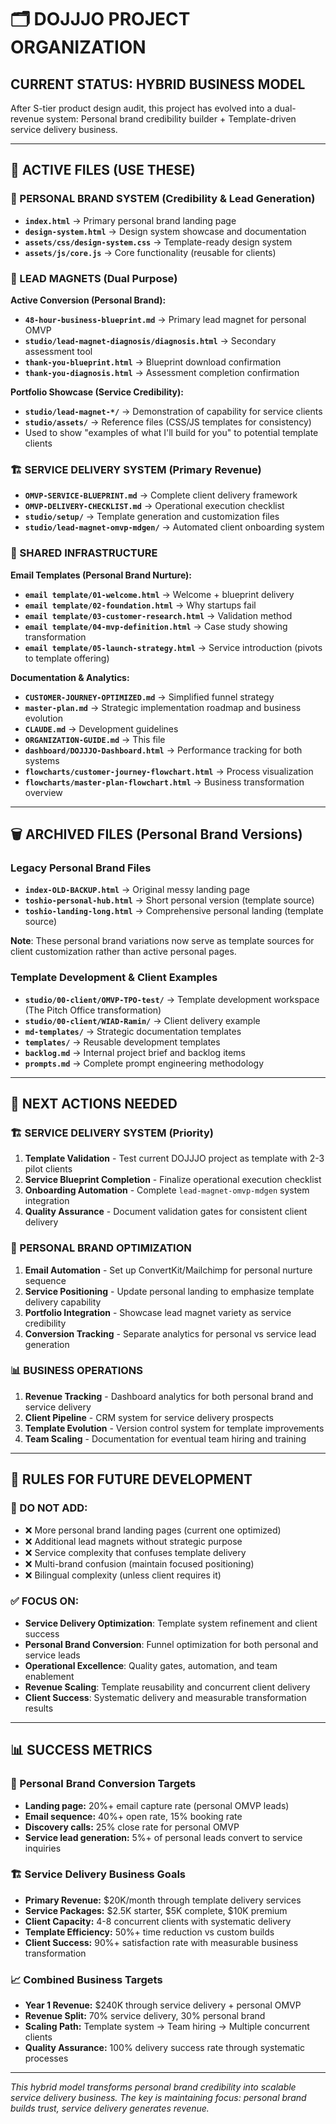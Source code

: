 # 🗂️ DOJJJO PROJECT ORGANIZATION

## CURRENT STATUS: HYBRID BUSINESS MODEL

After S-tier product design audit, this project has evolved into a dual-revenue system: Personal brand credibility builder + Template-driven service delivery business.

---

## 📁 ACTIVE FILES (USE THESE)

### 🎯 PERSONAL BRAND SYSTEM (Credibility & Lead Generation)
- **`index.html`** → Primary personal brand landing page
- **`design-system.html`** → Design system showcase and documentation
- **`assets/css/design-system.css`** → Template-ready design system
- **`assets/js/core.js`** → Core functionality (reusable for clients)

### 🧲 LEAD MAGNETS (Dual Purpose)
**Active Conversion (Personal Brand):**
- **`48-hour-business-blueprint.md`** → Primary lead magnet for personal OMVP
- **`studio/lead-magnet-diagnosis/diagnosis.html`** → Secondary assessment tool
- **`thank-you-blueprint.html`** → Blueprint download confirmation
- **`thank-you-diagnosis.html`** → Assessment completion confirmation

**Portfolio Showcase (Service Credibility):**
- **`studio/lead-magnet-*/`** → Demonstration of capability for service clients
- **`studio/assets/`** → Reference files (CSS/JS templates for consistency)
- Used to show "examples of what I'll build for you" to potential template clients

### 🏗️ SERVICE DELIVERY SYSTEM (Primary Revenue)
- **`OMVP-SERVICE-BLUEPRINT.md`** → Complete client delivery framework
- **`OMVP-DELIVERY-CHECKLIST.md`** → Operational execution checklist
- **`studio/setup/`** → Template generation and customization files
- **`studio/lead-magnet-omvp-mdgen/`** → Automated client onboarding system

### 📧 SHARED INFRASTRUCTURE
**Email Templates (Personal Brand Nurture):**
- **`email template/01-welcome.html`** → Welcome + blueprint delivery
- **`email template/02-foundation.html`** → Why startups fail
- **`email template/03-customer-research.html`** → Validation method
- **`email template/04-mvp-definition.html`** → Case study showing transformation
- **`email template/05-launch-strategy.html`** → Service introduction (pivots to template offering)

**Documentation & Analytics:**
- **`CUSTOMER-JOURNEY-OPTIMIZED.md`** → Simplified funnel strategy
- **`master-plan.md`** → Strategic implementation roadmap and business evolution
- **`CLAUDE.md`** → Development guidelines
- **`ORGANIZATION-GUIDE.md`** → This file
- **`dashboard/DOJJJO-Dashboard.html`** → Performance tracking for both systems
- **`flowcharts/customer-journey-flowchart.html`** → Process visualization
- **`flowcharts/master-plan-flowchart.html`** → Business transformation overview

---

## 🗑️ ARCHIVED FILES (Personal Brand Versions)

### Legacy Personal Brand Files
- **`index-OLD-BACKUP.html`** → Original messy landing page
- **`toshio-personal-hub.html`** → Short personal version (template source)
- **`toshio-landing-long.html`** → Comprehensive personal landing (template source)

**Note**: These personal brand variations now serve as template sources for client customization rather than active personal pages.

### Template Development & Client Examples  
- **`studio/00-client/OMVP-TPO-test/`** → Template development workspace (The Pitch Office transformation)
- **`studio/00-client/WIAD-Ramin/`** → Client delivery example
- **`md-templates/`** → Strategic documentation templates
- **`templates/`** → Reusable development templates
- **`backlog.md`** → Internal project brief and backlog items
- **`prompts.md`** → Complete prompt engineering methodology

---

## 🎯 NEXT ACTIONS NEEDED

### 🏗️ SERVICE DELIVERY SYSTEM (Priority)
1. **Template Validation** - Test current DOJJJO project as template with 2-3 pilot clients
2. **Service Blueprint Completion** - Finalize operational execution checklist
3. **Onboarding Automation** - Complete `lead-magnet-omvp-mdgen` system integration
4. **Quality Assurance** - Document validation gates for consistent client delivery

### 🎯 PERSONAL BRAND OPTIMIZATION  
1. **Email Automation** - Set up ConvertKit/Mailchimp for personal nurture sequence
2. **Service Positioning** - Update personal landing to emphasize template delivery capability
3. **Portfolio Integration** - Showcase lead magnet variety as service credibility
4. **Conversion Tracking** - Separate analytics for personal vs service lead generation

### 📊 BUSINESS OPERATIONS
1. **Revenue Tracking** - Dashboard analytics for both personal brand and service delivery
2. **Client Pipeline** - CRM system for service delivery prospects
3. **Template Evolution** - Version control system for template improvements
4. **Team Scaling** - Documentation for eventual team hiring and training

---

## 🚨 RULES FOR FUTURE DEVELOPMENT

### 🚫 DO NOT ADD:
- ❌ More personal brand landing pages (current one optimized)
- ❌ Additional lead magnets without strategic purpose
- ❌ Service complexity that confuses template delivery
- ❌ Multi-brand confusion (maintain focused positioning)
- ❌ Bilingual complexity (unless client requires it)

### ✅ FOCUS ON:
- **Service Delivery Optimization**: Template system refinement and client success
- **Personal Brand Conversion**: Funnel optimization for both personal and service leads  
- **Operational Excellence**: Quality gates, automation, and team enablement
- **Revenue Scaling**: Template reusability and concurrent client delivery
- **Client Success**: Systematic delivery and measurable transformation results

---

## 📊 SUCCESS METRICS

### 🎯 Personal Brand Conversion Targets
- **Landing page:** 20%+ email capture rate (personal OMVP leads)
- **Email sequence:** 40%+ open rate, 15% booking rate
- **Discovery calls:** 25% close rate for personal OMVP
- **Service lead generation:** 5%+ of personal leads convert to service inquiries

### 🏗️ Service Delivery Business Goals
- **Primary Revenue:** $20K/month through template delivery services
- **Service Packages:** $2.5K starter, $5K complete, $10K premium
- **Client Capacity:** 4-8 concurrent clients with systematic delivery
- **Template Efficiency:** 50%+ time reduction vs custom builds
- **Client Success:** 90%+ satisfaction rate with measurable business transformation

### 📈 Combined Business Targets
- **Year 1 Revenue:** $240K through service delivery + personal OMVP
- **Revenue Split:** 70% service delivery, 30% personal brand
- **Scaling Path:** Template system → Team hiring → Multiple concurrent clients
- **Quality Assurance:** 100% delivery success rate through systematic processes

---

*This hybrid model transforms personal brand credibility into scalable service delivery business. The key is maintaining focus: personal brand builds trust, service delivery generates revenue.*